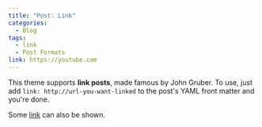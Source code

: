 ```yaml
---
title: "Post: Link"
categories:
  - Blog
tags:
  - link
  - Post Formats
link: https://youtube.com
---
```

This theme supports **link posts**, made famous by John Gruber. To use, just add `link: http://url-you-want-linked` to the post's YAML front matter and you're done.

Some [link](https://instagram.com) can also be shown.